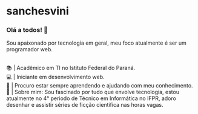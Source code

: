 # sanchesvini

### Olá a todos! 👋

Sou apaixonado por tecnologia em geral, meu foco atualmente é ser um programador web. 

</br> 📚 | Acadêmico em TI no Istituto Federal do Paraná. 
</br> 💻 | Iniciante em desenvolvimento web.
</br> 🚀 | Procuro estar sempre aprendendo e ajudando com meu conhecimento.
</br> 📌 | Sobre mim: Sou fascinado por tudo que envolve tecnologia, estou atualmente no 4° periodo de Técnico em Informática no IFPR, adoro desenhar e assistir séries de ficção cientifica nas horas vagas.
